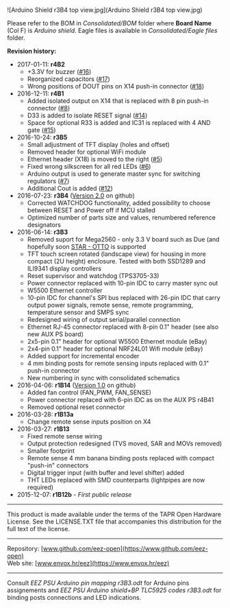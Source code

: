 ![Arduino Shield r3B4 top view.jpg](Arduino Shield r3B4 top view.jpg)

Please refer to the BOM in *Consolidated/BOM* folder where **Board Name** (Col F) is *Arduino shield*. Eagle files is available in *Consolidated/Eagle files* folder.

**Revision history:**
* 2017-01-11: **r4B2**
    - +3.3V for buzzer ([#16](https://github.com/eez-open/psu-hw/issues/16))
    - Reorganized capacitors ([#17](https://github.com/eez-open/psu-hw/issues/17))
    - Wrong positions of DOUT pins on X14 push-in connector ([#18](https://github.com/eez-open/psu-hw/issues/18))
* 2016-12-11: **r4B1**
    - Added isolated output on X14 that is replaced with 8 pin push-in connector ([#8](https://github.com/eez-open/psu-hw/issues/8))
    - D33 is added to isolate RESET signal ([#14](https://github.com/eez-open/psu-hw/issues/14))
    - Space for optional R33 is added and IC31 is replaced with 4 AND gate ([#15](https://github.com/eez-open/psu-hw/issues/15))
* 2016-10-24: **r3B5**
    - Small adjustment of TFT display (holes and offset)
    - Removed header for optional WiFi module
    - Ethernet header (X18) is moved to the right ([#5](https://github.com/eez-open/psu-hw/issues/5))
    - Fixed wrong silkscreen for all red LEDs ([#6](https://github.com/eez-open/psu-hw/issues/6))
    - Arduino output is used to generate master sync for switching regulators ([#7](https://github.com/eez-open/psu-hw/issues/7))
    - Additional Cout is added ([#12](https://github.com/eez-open/psu-hw/issues/12))
* 2016-07-23: **r3B4** ([Version 2.0](https://github.com/eez-open/psu-hw/releases/tag/2.0) on github)
	- Corrected WATCHDOG functionality, added possibility to choose between RESET and Power off if MCU stalled
	- Optimized number of parts size and values, renumbered reference designators
* 2016-06-14: **r3B3**
    - Removed suport for Mega2560 - only 3.3 V board such as Due (and hopefully soon [STAR - OTTO](http://www.arduino.org/products/boards/arduino-star-otto) is supported
    - TFT touch screen rotated (landscape view) for housing in more compact (2U height) enclosure. Tested with both SSD1289 and ILI9341 display controllers
    - Reset supervisor and watchdog (TPS3705-33)
    - Power connector replaced with 10-pin IDC to carry master sync out
    - W5500 Ethernet controller
    - 10-pin IDC for channel's SPI bus replaced with 26-pin IDC that carry output power signals, remote sense, remote programming, temperature sensor and SMPS sync
    - Redesigned wiring of output serial/parallel connection
    - Ethernet RJ-45 connector replaced with 8-pin 0.1" header (see also new AUX PS board)
    - 2x5-pin 0.1" header for optional W5500 Ethernet module (eBay)
    - 2x4-pin 0.1" header for optional NRF24L01 Wifi module (eBay)
    - Added support for incremental encoder
    - 4 mm binding posts for remote sensing inputs replaced with 0.1" push-in connector
    - New numbering in sync with consolidated schematics
* 2016-04-06: **r1B14** ([Version 1.0](https://github.com/eez-open/psu-hw/releases/tag/1.0) on github)
    - Added fan control (FAN_PWM, FAN_SENSE)
    - Power connector replaced with 6-pin IDC as on the AUX PS r4B41
    - Removed optional reset connector
* 2016-03-28: **r1B13a**
    - Change remote sense inputs position on X4
* 2016-03-27: **r1B13**
    - Fixed remote sense wiring
    - Output protection redesigned (TVS moved, SAR and MOVs removed)
    - Smaller footprint
    - Remote sense 4 mm banana binding posts replaced with compact "push-in" connectors
    - Digital trigger input (with buffer and level shifter) added
    - THT LEDs replaced with SMD counterparts (lightpipes are now required)
* 2015-12-07: **r1B12b** - *First public release*

**********************

This product is made available under the terms of the TAPR Open Hardware License. See the LICENSE.TXT file that accompanies this distribution for the full text of the license.

**********************

Repository: [www.github.com/eez-open](https://www.github.com/eez-open)  
Web site: [www.envox.hr/eez](https://www.envox.hr/eez)

**********************

Consult *EEZ PSU Arduino pin mapping r3B3.odt* for Arduino pins assignements and *EEZ PSU Arduino shield+BP TLC5925 codes r3B3.odt* for binding posts connections and LED indications.
